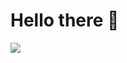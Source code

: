 # Hello there 👋

<div> 
  <a href="https://www.linkedin.com/in/tom%C3%A1s-marques-19b531142/" target="_blank"><img src="https://img.shields.io/badge/-LinkedIn-%230077B5?style=for-the-badge&logo=linkedin&logoColor=white" target="_blank"></a> 
</div>
